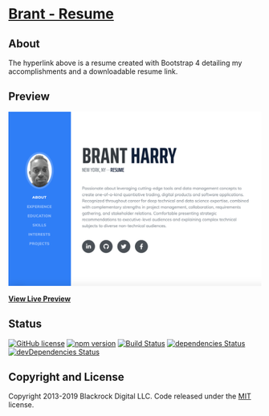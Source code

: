 # [Brant - Resume](https://brant-777.github.io/Brant-resume/)



## About

The hyperlink above is a resume created with Bootstrap 4 detailing my accomplishments and a downloadable resume link.


## Preview

[![Resume Preview](https://raw.githubusercontent.com/brant-777/Brant-Resume/master/img/Screenshot.png)](https://brant-777.github.io/Brant-resume/)

**[View Live Preview](https://brant-777.github.io/Brant-resume/)**






## Status

[![GitHub license](https://img.shields.io/badge/license-MIT-blue.svg)](https://raw.githubusercontent.com/BlackrockDigital/startbootstrap-resume/master/LICENSE)
[![npm version](https://img.shields.io/npm/v/startbootstrap-resume.svg)](https://www.npmjs.com/package/startbootstrap-resume)
[![Build Status](https://travis-ci.org/BlackrockDigital/startbootstrap-resume.svg?branch=master)](https://travis-ci.org/BlackrockDigital/startbootstrap-resume)
[![dependencies Status](https://david-dm.org/BlackrockDigital/startbootstrap-resume/status.svg)](https://david-dm.org/BlackrockDigital/startbootstrap-resume)
[![devDependencies Status](https://david-dm.org/BlackrockDigital/startbootstrap-resume/dev-status.svg)](https://david-dm.org/BlackrockDigital/startbootstrap-resume?type=dev)





## Copyright and License

Copyright 2013-2019 Blackrock Digital LLC. Code released under the [MIT](https://github.com/BlackrockDigital/startbootstrap-resume/blob/gh-pages/LICENSE) license.
